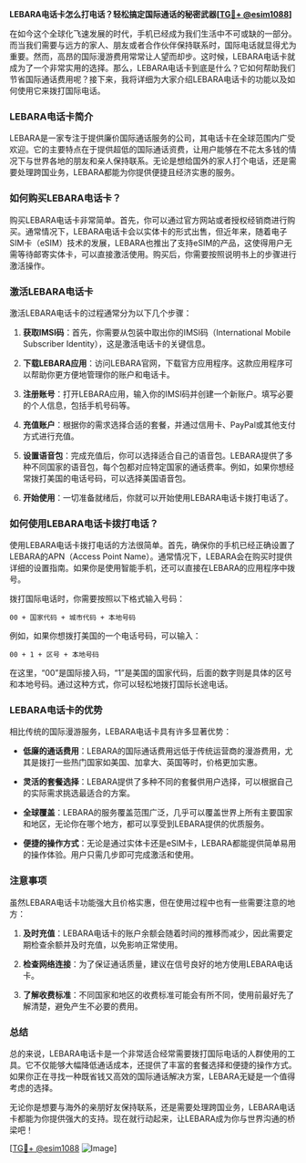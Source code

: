 **LEBARA电话卡怎么打电话？轻松搞定国际通话的秘密武器[[TG💪+ @esim1088](https://t.me/s/esim1088)]**

在如今这个全球化飞速发展的时代，手机已经成为我们生活中不可或缺的一部分。而当我们需要与远方的家人、朋友或者合作伙伴保持联系时，国际电话就显得尤为重要。然而，高昂的国际漫游费用常常让人望而却步。这时候，LEBARA电话卡就成为了一个非常实用的选择。那么，LEBARA电话卡到底是什么？它如何帮助我们节省国际通话费用呢？接下来，我将详细为大家介绍LEBARA电话卡的功能以及如何使用它来拨打国际电话。

### LEBARA电话卡简介

LEBARA是一家专注于提供廉价国际通话服务的公司，其电话卡在全球范围内广受欢迎。它的主要特点在于提供超低的国际通话资费，让用户能够在不花太多钱的情况下与世界各地的朋友和亲人保持联系。无论是想给国外的家人打个电话，还是需要处理跨国业务，LEBARA都能为你提供便捷且经济实惠的服务。

### 如何购买LEBARA电话卡？

购买LEBARA电话卡非常简单。首先，你可以通过官方网站或者授权经销商进行购买。通常情况下，LEBARA电话卡会以实体卡的形式出售，但近年来，随着电子SIM卡（eSIM）技术的发展，LEBARA也推出了支持eSIM的产品，这使得用户无需等待邮寄实体卡，可以直接激活使用。购买后，你需要按照说明书上的步骤进行激活操作。

### 激活LEBARA电话卡

激活LEBARA电话卡的过程通常分为以下几个步骤：

1. **获取IMSI码**：首先，你需要从包装中取出你的IMSI码（International Mobile Subscriber Identity），这是激活电话卡的关键信息。
   
2. **下载LEBARA应用**：访问LEBARA官网，下载官方应用程序。这款应用程序可以帮助你更方便地管理你的账户和电话卡。

3. **注册账号**：打开LEBARA应用，输入你的IMSI码并创建一个新账户。填写必要的个人信息，包括手机号码等。

4. **充值账户**：根据你的需求选择合适的套餐，并通过信用卡、PayPal或其他支付方式进行充值。

5. **设置语音包**：完成充值后，你可以选择适合自己的语音包。LEBARA提供了多种不同国家的语音包，每个包都对应特定国家的通话费率。例如，如果你想经常拨打美国的电话号码，可以选择美国语音包。

6. **开始使用**：一切准备就绪后，你就可以开始使用LEBARA电话卡拨打电话了。

### 如何使用LEBARA电话卡拨打电话？

使用LEBARA电话卡拨打电话的方法很简单。首先，确保你的手机已经正确设置了LEBARA的APN（Access Point Name）。通常情况下，LEBARA会在购买时提供详细的设置指南。如果你是使用智能手机，还可以直接在LEBARA的应用程序中拨号。

拨打国际电话时，你需要按照以下格式输入号码：

```
00 + 国家代码 + 城市代码 + 本地号码
```

例如，如果你想拨打美国的一个电话号码，可以输入：

```
00 + 1 + 区号 + 本地号码
```

在这里，“00”是国际接入码，“1”是美国的国家代码，后面的数字则是具体的区号和本地号码。通过这种方式，你可以轻松地拨打国际长途电话。

### LEBARA电话卡的优势

相比传统的国际漫游服务，LEBARA电话卡具有许多显著优势：

- **低廉的通话费用**：LEBARA的国际通话费用远低于传统运营商的漫游费用，尤其是拨打一些热门国家如美国、加拿大、英国等时，价格更加实惠。
  
- **灵活的套餐选择**：LEBARA提供了多种不同的套餐供用户选择，可以根据自己的实际需求挑选最适合的方案。

- **全球覆盖**：LEBARA的服务覆盖范围广泛，几乎可以覆盖世界上所有主要国家和地区，无论你在哪个地方，都可以享受到LEBARA提供的优质服务。

- **便捷的操作方式**：无论是通过实体卡还是eSIM卡，LEBARA都能提供简单易用的操作体验。用户只需几步即可完成激活和使用。

### 注意事项

虽然LEBARA电话卡功能强大且价格实惠，但在使用过程中也有一些需要注意的地方：

1. **及时充值**：LEBARA电话卡的账户余额会随着时间的推移而减少，因此需要定期检查余额并及时充值，以免影响正常使用。

2. **检查网络连接**：为了保证通话质量，建议在信号良好的地方使用LEBARA电话卡。

3. **了解收费标准**：不同国家和地区的收费标准可能会有所不同，使用前最好先了解清楚，避免产生不必要的费用。

### 总结

总的来说，LEBARA电话卡是一个非常适合经常需要拨打国际电话的人群使用的工具。它不仅能够大幅降低通话成本，还提供了丰富的套餐选择和便捷的操作方式。如果你正在寻找一种既省钱又高效的国际通话解决方案，LEBARA无疑是一个值得考虑的选择。

无论你是想要与海外的亲朋好友保持联系，还是需要处理跨国业务，LEBARA电话卡都能为你提供强大的支持。现在就行动起来，让LEBARA成为你与世界沟通的桥梁吧！

[[TG💪+ @esim1088](https://t.me/s/esim1088) ![Image](https://i.postimg.cc/4NQfJmqS/Snipaste-2025-05-13-00-14-12.png)]